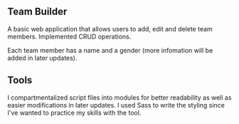 ## Team Builder
A basic web application that allows users to add, edit and delete team members. Implemented CRUD operations.

Each team member has a name and a gender (more infomation will be added in later updates).

## Tools
I compartmentalized script files into modules for better readability as well as easier modifications in later updates. I used Sass to write the styling since I've wanted to practice my skills with the tool.

